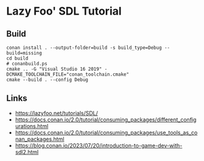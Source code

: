 Lazy Foo' SDL Tutorial
======================

Build
-----

```
conan install . --output-folder=build -s build_type=Debug --build=missing
cd build
# conanbuild.ps
cmake .. -G "Visual Studio 16 2019" -DCMAKE_TOOLCHAIN_FILE="conan_toolchain.cmake"
cmake --build . --config Debug
```

Links
-----

- https://lazyfoo.net/tutorials/SDL/
- https://docs.conan.io/2.0/tutorial/consuming_packages/different_configurations.html
- https://docs.conan.io/2.0/tutorial/consuming_packages/use_tools_as_conan_packages.html
- https://blog.conan.io/2023/07/20/introduction-to-game-dev-with-sdl2.html
